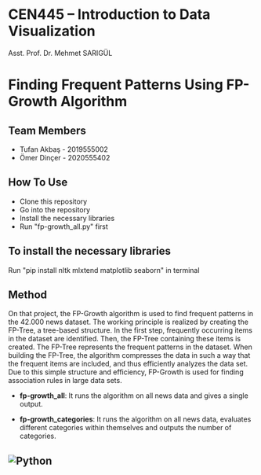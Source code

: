 # CEN445 – Introduction to Data Visualization 

Asst. Prof. Dr. Mehmet SARIGÜL

# Finding Frequent Patterns Using FP-Growth Algorithm

## Team Members
- Tufan Akbaş - 2019555002
- Ömer Dinçer - 2020555402


## How To Use
- Clone this repository
- Go into the repository
- Install the necessary libraries
- Run "fp-growth_all.py" first

## To install the necessary libraries
Run "pip install nltk mlxtend matplotlib seaborn" in terminal


## Method
On that project, the FP-Growth algorithm is used to find frequent patterns in the 42.000 news dataset. The working principle is realized by creating the FP-Tree, a tree-based structure. In the first step, frequently occurring items in the dataset are identified. Then, the FP-Tree containing these items is created. The FP-Tree represents the frequent patterns in the dataset. When building the FP-Tree, the algorithm compresses the data in such a way that the frequent items are included, and thus efficiently analyzes the data set. Due to this simple structure and efficiency, FP-Growth is used for finding association rules in large data sets.

- **fp-growth_all**: It runs the algorithm on all news data and gives a single output.

- **fp-growth_categories**: It runs the algorithm on all news data, evaluates different categories within themselves and outputs the number of categories.

![Python](https://img.shields.io/badge/python-3670A0?style=for-the-badge&logo=python&logoColor=ffdd54)
---



